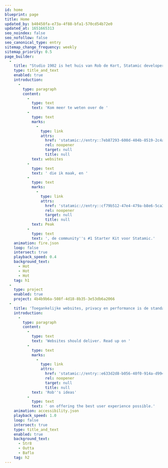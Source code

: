 ```yaml
---
id: home
blueprint: page
title: Home
updated_by: b40458fa-e73a-4f88-bfa1-570cd54b72e0
updated_at: 1651665313
seo_noindex: false
seo_nofollow: false
seo_canonical_type: entry
sitemap_change_frequency: weekly
sitemap_priority: 0.5
page_builder:
  -
    title: "Studio 1902 is het huis van Rob de Kort, Statamic developer."
    type: title_and_text
    enabled: true
    introduction:
      -
        type: paragraph
        content:
          -
            type: text
            text: 'Kom meer te weten over de '
          -
            type: text
            marks:
              -
                type: link
                attrs:
                  href: 'statamic://entry::7eb87293-600d-404b-8519-2c4a2ebc9e51'
                  rel: noopener
                  target: null
                  title: null
            text: websites
          -
            type: text
            text: ' die ik maak, en '
          -
            type: text
            marks:
              -
                type: link
                attrs:
                  href: 'statamic://entry::cf79b512-47e4-479a-b8e6-5ca3595c9cd4'
                  rel: noopener
                  target: null
                  title: null
            text: Peak
          -
            type: text
            text: ', de community''s #1 Starter Kit voor Statamic.'
    animation: fire.json
    loop: false
    intersect: true
    playback_speed: 0.4
    background_text:
      - Hot
      - Hot
      - Hot
    tag: h1
  -
    type: project
    enabled: true
    project: 4b4b9b6a-508f-4d18-8b35-3e53db6a2066
  -
    title: 'Toegankelijke websites, privacy en performance is de standaard'
    introduction:
      -
        type: paragraph
        content:
          -
            type: text
            text: 'Websites should deliver. Read up on '
          -
            type: text
            marks:
              -
                type: link
                attrs:
                  href: 'statamic://entry::e633d2d8-b056-40f0-914a-d9940b5243a9'
                  rel: noopener
                  target: null
                  title: null
            text: 'Rob''s ideas'
          -
            type: text
            text: ' on offering the best user experience possible.'
    animation: accessibility.json
    playback_speed: 1.0
    loop: false
    intersect: true
    type: title_and_text
    enabled: true
    background_text:
      - Str8
      - Outta
      - Baflo
    tag: h2
---
```

